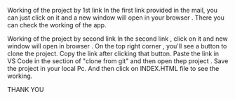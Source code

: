 Working of the project by 1st link
In the first link provided in the mail, you can just click on it and a new window will open in your browser .
There you can check the working of the app. 

Working of the project by second link
In the second link , click on it and new window will open in browser . On the top right corner , you'll see a button to clone the project. 
Copy the link after clicking that button. 
Paste the link in VS Code in the section of "clone from git" and then open thep project . 
Save the project in your local Pc. And then click on INDEX.HTML file to see the working. 


THANK YOU
